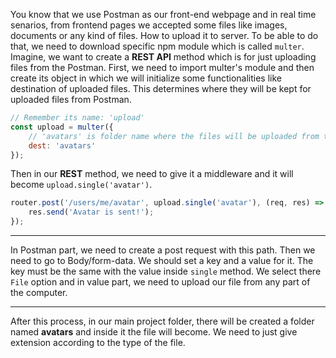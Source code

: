 You know that we use Postman as our front-end webpage and in real time senarios, from frontend pages we accepted some files like images, documents or any kind of files. How to upload it to server. 
To be able to do that, we need to download specific npm module which is called `multer`. 
Imagine, we want to create a **REST API** method which is for just uploading files from the Postman. First, we need to import multer's module and then create its object in which we will initialize some functionalities like destination of uploaded files. This determines where they will be kept for uploaded files from Postman.

```javascript
// Remember its name: 'upload'
const upload = multer({
	// 'avatars' is folder name where the files will be uploaded from the front-end page or Postman.
    dest: 'avatars'
});
```
Then in our **REST** method, we need to give it a middleware and it will become `upload.single('avatar')`. 

```javascript
router.post('/users/me/avatar', upload.single('avatar'), (req, res) => {
    res.send('Avatar is sent!');
});
```
----
In Postman part, we need to create a post request with this path. Then we need to go to Body/form-data. We should set a key and a value for it. The key must  be the same with the value inside `single` method. We select there `File` option and in value part, we need to upload our file from any part of the computer.

---
After this process, in our main project folder, there will be created a folder named **avatars** and inside it the file will become. We need to just give extension according to the type of the file.